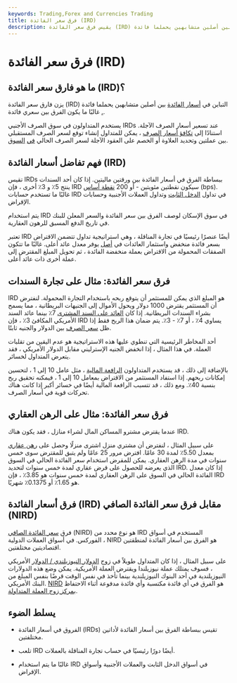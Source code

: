 ```yaml
---
keywords: Trading,Forex and Currencies Trading
title: فرق سعر الفائدة (IRD)
description: يقيس فرق سعر الفائدة (IRD) الفجوة في أسعار الفائدة بين أصلين متشابهين يحملما فائدة.
---
```


# فرق سعر الفائدة (IRD)
## ما هو فارق سعر الفائدة (IRD)؟

يزن فارق سعر الفائدة (IRD) التباين في [أسعار الفائدة](/interestrate) بين أصلين متشابهين يحملما فائدة [.](/interestrate) غالبًا ما يكون الفرق بين سعري فائدة.

يستخدم المتداولون في سوق الصرف الأجنبي IRDs عند تسعير أسعار الصرف الآجلة. استنادًا إلى [تكافؤ أسعار الصرف](/interestrateparity) ، يمكن للمتداول إنشاء توقع لسعر الصرف المستقبلي بين عملتين وتحديد العلاوة أو الخصم على العقود الآجلة لسعر الصرف الحالي [في](/interestrateparity) [السوق](/futurescontract).

## فهم تفاضل أسعار الفائدة (IRD)

تقيس IRDs ببساطة الفرق في أسعار الفائدة بين ورقتين ماليتين. إذا كان أحد السندات ينتج 5٪ و 3٪ أخرى ، فإن IRD سيكون نقطتين مئويتين - أو 200 [نقطة أساس](/basispoint) (bps). غالبًا ما تستخدم حسابات IRD في تداول [الدخل الثابت](/fixedincome) وتداول العملات الأجنبية وحسابات الإقراض.

يتم استخدام IRD في سوق الإسكان لوصف الفرق بين سعر الفائدة والسعر المعلن للبنك في تاريخ الدفع المسبق للرهون العقارية.

تعتبر IRD أيضًا عنصرًا رئيسيًا في تجارة المناقلة ، وهي استراتيجية تداول تتضمن الاقتراض بسعر فائدة منخفض واستثمار العائدات في [أصل](/asset) يوفر معدل عائد أعلى. غالبًا ما تتكون الصفقات المحمولة من الاقتراض بعملة منخفضة الفائدة ، ثم تحويل المبلغ المقترض إلى عملة أخرى ذات عائد أعلى.

## فرق سعر الفائدة: مثال على تجارة السندات

IRD هو المبلغ الذي يمكن للمستثمر أن يتوقع ربحه باستخدام التجارة المحمولة. لنفترض أن المستثمر يقترض 1000 دولار ويحول الأموال إلى الجنيهات البريطانية ، مما يسمح بشراء السندات البريطانية. إذا كان [العائد على السند المشترى](/bond-yield) 7٪ بينما عائد السند الأمريكي المكافئ 3٪ ، فإن IRD يساوي 4٪ ، أو 7٪ - 3٪. يتم ضمان هذا الربح فقط إذا ظل [سعر الصرف](/exchangerate) بين الدولار والجنيه ثابتًا.

أحد المخاطر الرئيسية التي تنطوي عليها هذه الاستراتيجية هو عدم اليقين من تقلبات العملة. في هذا المثال ، إذا انخفض الجنيه الإسترليني مقابل الدولار الأمريكي ، فقد يتعرض المتداول لخسائر.

بالإضافة إلى ذلك ، قد يستخدم المتداولون [الرافعة المالية](/leverage) ، مثل عامل 10 إلى 1 ، لتحسين إمكانات ربحهم. إذا استفاد المستثمر من الاقتراض بمعامل 10 إلى 1 ، فيمكنه تحقيق ربح بنسبة 40٪. ومع ذلك ، قد تتسبب الرافعة المالية أيضًا في خسائر أكبر إذا كانت هناك تحركات قوية في أسعار الصرف.

## فرق سعر الفائدة: مثال على الرهن العقاري

عندما يقترض مشترو المساكن المال لشراء منازل ، فقد يكون هناك IRD.

على سبيل المثال ، لنفترض أن مشتري منزل اشترى منزلًا وحصل على [رهن عقاري](/mortgage) بمعدل 5.50٪ لمدة 30 عامًا. افترض مرور 25 عامًا ولم يتبق للمقترض سوى خمس سنوات في مدة الرهن العقاري. يمكن للمقرض استخدام سعر الفائدة الحالي في السوق الذي يعرضه للحصول على قرض عقاري لمدة خمس سنوات لتحديد IRD. إذا كان معدل الفائدة الحالي في السوق على الرهن العقاري لمدة خمس سنوات هو 3.85٪ ، فإن IRD هو 1.65٪ أو 0.1375٪ شهريًا.

## فرق أسعار الفائدة (IRD) مقابل فرق سعر الفائدة الصافي (NIRD)

فرق [سعر الفائدة الصافي](/net-interest-rate-differential) (NIRD) هو نوع محدد من IRD المستخدم في أسواق الفوركس. في أسواق العملات الدولية ، NIRD هو الفرق بين أسعار الفائدة لمنطقتين اقتصاديتين مختلفتين.

على سبيل المثال ، إذا كان المتداول طويلاً في زوج [الدولار النيوزيلندي / الدولار](/nzd-usd-new-zealand-dollar-us-dollar-currency-pair) الأمريكي ، فسوف يمتلك عملة نيوزيلندا ويقترض العملة الأمريكية. يمكن وضع هذه الدولارات النيوزيلندية في أحد البنوك النيوزيلندية بينما تأخذ في نفس الوقت قرضًا بنفس المبلغ من البنك الأمريكي. [NIRD](/currencypair) هو الفرق في أي فائدة مكتسبة وأي فائدة مدفوعة أثناء الاحتفاظ [بمركز زوج العملة المتداولة](/currencypair).

## يسلط الضوء

- الفروق في أسعار الفائدة (IRDs) تقيس ببساطة الفرق بين أسعار الفائدة لأداتين مختلفتين.

- تلعب IRD أيضًا دورًا رئيسيًا في حساب تجارة المناقلة بالعملات.

- غالبًا ما يتم استخدام IRD في أسواق الدخل الثابت والعملات الأجنبية وأسواق الإقراض.

